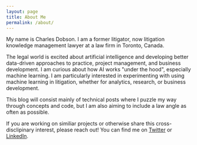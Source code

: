 ```yaml
---
layout: page
title: About Me
permalink: /about/
---
```


My name is Charles Dobson. I am a former litigator, now litigation knowledge management lawyer at a law firm in Toronto, Canada.

The legal world is excited about artificial intelligence and developing better data-driven approaches to practice, project management, and business development. I am curious about how AI works "under the hood", especially machine learning. I am particularly interested in experimenting with using machine learning in litigation, whether for analytics, research, or business development.

This blog will consist mainly of technical posts where I puzzle my way through concepts and code, but I am also aiming to include a law angle as often as possible.

If you are working on similiar projects or otherwise share this cross-disclipinary interest, please reach out! You can find me on [Twitter](https://twitter.com/LitigationKM) or [LinkedIn](https://www.linkedin.com/in/LitigationKM/).
